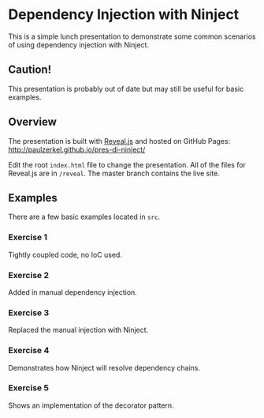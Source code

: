 # Dependency Injection with Ninject
This is a simple lunch presentation to demonstrate some common scenarios of using dependency injection with Ninject.

## Caution!
This presentation is probably out of date but may still be useful for basic examples.

## Overview
The presentation is built with [Reveal.js](https://github.com/hakimel/reveal.js) and hosted on GitHub Pages: http://paulzerkel.github.io/pres-di-ninject/

Edit the root `index.html` file to change the presentation. All of the files for Reveal.js are in `/reveal`. The master branch contains the live site.

## Examples
There are a few basic examples located in `src`.

### Exercise 1
Tightly coupled code, no IoC used.

### Exercise 2
Added in manual dependency injection.

### Exercise 3
Replaced the manual injection with Ninject.

### Exercise 4
Demonstrates how Ninject will resolve dependency chains.

### Exercise 5
Shows an implementation of the decorator pattern.
